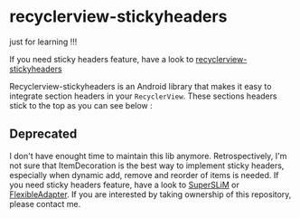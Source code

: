 recyclerview-stickyheaders
==========================

just for learning !!!

If you need sticky headers feature, have a look to [recyclerview-stickyheaders](https://github.com/eowise/recyclerview-stickyheaders)



Recyclerview-stickyheaders is an Android library that makes it easy to integrate section headers in your ```RecyclerView```. These sections headers stick to the top as you can see below :

Deprecated
----------

I don't have enought time to maintain this lib anymore. Retrospectively, I'm not sure that ItemDecoration is the best way to implement sticky headers, especially when dynamic add, remove and reorder of items is needed. If you need sticky headers feature, have a look to [SuperSLiM](https://github.com/TonicArtos/SuperSLiM) or [FlexibleAdapter](https://github.com/davideas/FlexibleAdapter). If you are interested by taking ownership of this repository, please contact me.

